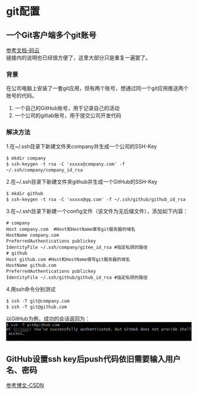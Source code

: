 # git配置

## 一个Git客户端多个git账号
[参考文档-码云](https://gitee.com/help/articles/4229#article-header1)  
链接内的说明也已经很方便了，这里大部分只是重复一遍罢了。

### 背景
在公司电脑上安装了一套git应用，但有两个账号，想通过同一个git应用推送两个账号的代码。
1. 一个自己的GitHub账号，用于记录自己的活动
2. 一个公司的gitlab账号，用于提交公司开发代码

### 解决方法
1.在~/.ssh目录下新建文件夹company并生成一个公司的SSH-Key
```
$ mkdir company
$ ssh-keygen -t rsa -C 'xxxxx@company.com' -f ~/.ssh/company/company_id_rsa
```
2.在~/.ssh目录下新建文件夹github并生成一个GitHub的SSH-Key
```
$ mkdir github
$ ssh-keygen -t rsa -C 'xxxxx@qq.com' -f ~/.ssh/github/github_id_rsa
```
3.在~/.ssh目录下新建一个config文件（该文件为无后缀文件），添加如下内容：
```
# company
Host company.com  #Host和HostName填写git服务器的域名
HostName company.com
PreferredAuthentications publickey
IdentityFile ~/.ssh/company/gitee_id_rsa #指定私钥的路径
# github
Host github.com #Host和HostName填写git服务器的域名
HostName github.com
PreferredAuthentications publickey
IdentityFile ~/.ssh/github/github_id_rsa #指定私钥的路径
```
4.用ssh命令分别测试
```
$ ssh -T git@company.com
$ ssh -T git@github.com
```
以GitHub为例，成功的会话返回为：
![](../resources/GitHub测试成功.png)

## GitHub设置ssh key后push代码依旧需要输入用户名、密码
[参考博文-CSDN](https://blog.csdn.net/weixin_38515203/article/details/89426242)
